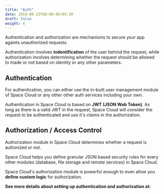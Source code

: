 ```yaml
---
title: "Auth"
date: 2019-09-23T08:08:05+05:30
draft: false
weight: 4
---
```


Authentication and authorization are mechanisms to secure your app againts unauthorized requests.

Authentication involves **indentification** of the user behind the request, while authorization involves determining whether the request should be allowed to made or not based on identity or any other parameters.

## Authentication 

For authentication, you can either use the in-built user management module of Space Cloud or any other other auth services including your own.

Authentication in Space Cloud is based on **JWT (JSON Web Token)**. As long as there is a valid JWT in the request, Space Cloud will consider the request to be authenticated and use it's claims in the authorization.

## Authorization / Access Control

Authorization module in Space Cloud determines whether a request is authorized or not.

Space Cloud helps you define granular JSON based security rules for every other modules (database, file storage and remote services) in Space Cloud.

Space Cloud's authorization module is powerful enough to even allow you **define custom logic** for authorization.

**See more details about setting up authentication and authorization at:** 



